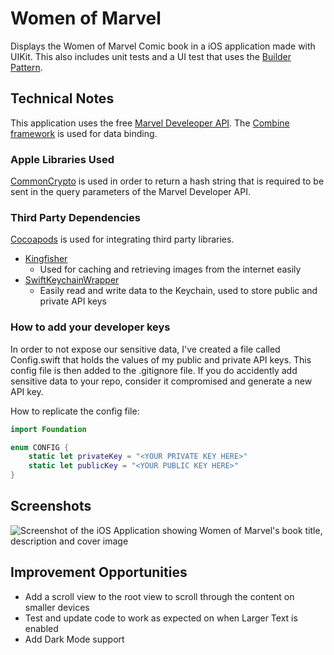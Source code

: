 # Women of Marvel
Displays the Women of Marvel Comic book in a iOS application made with UIKit.
This also includes unit tests and a UI test that uses the [Builder Pattern](https://www.geeksforgeeks.org/builder-design-pattern/).

## Technical Notes
This application uses the free [Marvel Develeoper API](developer.marvel.com). The [Combine framework](https://developer.apple.com/documentation/combine) is used for data binding.

### Apple Libraries Used
[CommonCrypto](https://developer.apple.com/security/) is used in order to return a hash string that is required to be sent in the query parameters of the Marvel Developer API.

### Third Party Dependencies
[Cocoapods](https://cocoapods.org/) is used for integrating third party libraries.
- [Kingfisher](https://cocoapods.org/pods/Kingfisher)
    - Used for caching and retrieving images from the internet easily
- [SwiftKeychainWrapper](https://cocoapods.org/pods/SwiftKeychainWrapper)
    - Easily read and write data to the Keychain, used to store public and private API keys

### How to add your developer keys

In order to not expose our sensitive data, I've created a file called Config.swift that holds the values of my public and private API keys.
This config file is then added to the .gitignore file. If you do accidently add sensitive data to your repo, consider it compromised and generate a new API key.

How to replicate the config file:

```swift
import Foundation

enum CONFIG {
    static let privateKey = "<YOUR PRIVATE KEY HERE>"
    static let publicKey = "<YOUR PUBLIC KEY HERE>"
}
```

## Screenshots
![Screenshot of the iOS Application showing Women of Marvel's book title, description and cover
image](https://res.cloudinary.com/farheezyx3/image/upload/v1651649691/WomenOfMarvel%20Repo/Simulator_Screen_Shot_-_iPhone_12_Pro_Max_-_2022-05-03_at_21.28.44.png)

## Improvement Opportunities 
- Add a scroll view to the root view to scroll through the content on smaller devices
- Test and update code to work as expected on when Larger Text is enabled
- Add Dark Mode support